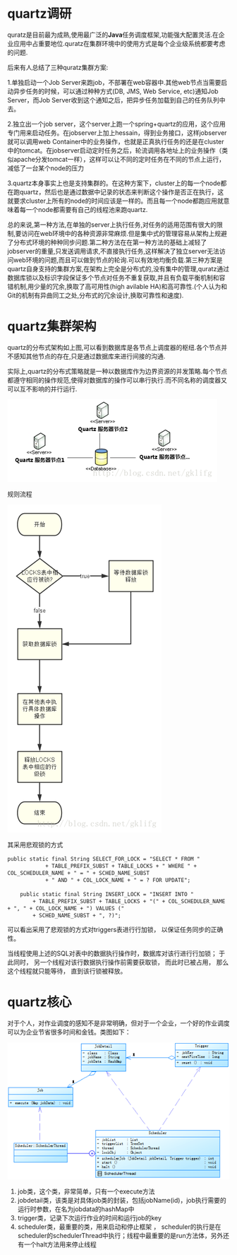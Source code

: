 # quartz调研

quratz是目前最为成熟,使用最广泛的**Java**任务调度框架,功能强大配置灵活.在企业应用中占重要地位.quratz在集群环境中的使用方式是每个企业级系统都要考虑的问题.

后来有人总结了三种quratz集群方案:

1.单独启动一个Job Server来跑job，不部署在web容器中.其他web节点当需要启动异步任务的时候，可以通过种种方式\(DB, JMS, Web Service, etc\)通知Job Server，而Job Server收到这个通知之后，把异步任务加载到自己的任务队列中去。

2.独立出一个job server，这个server上跑一个spring+quartz的应用，这个应用专门用来启动任务。在jobserver上加上hessain，得到业务接口，这样jobserver就可以调用web Container中的业务操作，也就是正真执行任务的还是在cluster中的tomcat。在jobserver启动定时任务之后，轮流调用各地址上的业务操作（类似apache分发tomcat一样），这样可以让不同的定时任务在不同的节点上运行，减低了一台某个node的压力

3.quartz本身事实上也是支持集群的。在这种方案下，cluster上的每一个node都在跑quartz，然后也是通过数据中记录的状态来判断这个操作是否正在执行，这就要求cluster上所有的node的时间应该是一样的。而且每一个node都跑应用就意味着每一个node都需要有自己的线程池来跑quartz.

总的来说,第一种方法,在单独的server上执行任务,对任务的适用范围有很大的限制,要访问在web环境中的各种资源非常麻烦.但是集中式的管理容易从架构上规避了分布式环境的种种同步问题.第二种方法在在第一种方法的基础上减轻了jobserver的重量,只发送调用请求,不直接执行任务,这样解决了独立server无法访问web环境的问题,而且可以做到节点的轮询.可以有效地均衡负载.第三种方案是quartz自身支持的集群方案,在架构上完全是分布式的,没有集中的管理,quratz通过数据库锁以及标识字段保证多个节点对任务不重复获取,并且有负载平衡机制和容错机制,用少量的冗余,换取了高可用性\(high avilable HA\)和高可靠性.\(个人认为和Git的机制有异曲同工之处,分布式的冗余设计,换取可靠性和速度\).

# quartz集群架构

quartz的分布式架构如上图,可以看到数据库是各节点上调度器的枢纽.各个节点并不感知其他节点的存在,只是通过数据库来进行间接的沟通.

实际上,quartz的分布式策略就是一种以数据库作为边界资源的并发策略.每个节点都遵守相同的操作规范,使得对数据库的操作可以串行执行.而不同名称的调度器又可以互不影响的并行运行.

![](/assets/20140606160024250.png)

规则流程

![](assets/20140606160107562.png)

其采用悲观锁的方式

```
public static final String SELECT_FOR_LOCK = "SELECT * FROM "
            + TABLE_PREFIX_SUBST + TABLE_LOCKS + " WHERE " + COL_SCHEDULER_NAME + " = " + SCHED_NAME_SUBST
            + " AND " + COL_LOCK_NAME + " = ? FOR UPDATE";

    public static final String INSERT_LOCK = "INSERT INTO "
        + TABLE_PREFIX_SUBST + TABLE_LOCKS + "(" + COL_SCHEDULER_NAME + ", " + COL_LOCK_NAME + ") VALUES (" 
        + SCHED_NAME_SUBST + ", ?)"; 

```

可以看出采用了悲观锁的方式对triggers表进行行加锁， 以保证任务同步的正确性。

当线程使用上述的SQL对表中的数据执行操作时，数据库对该行进行行加锁； 于此同时， 另一个线程对该行数据执行操作前需要获取锁， 而此时已被占用， 那么这个线程就只能等待， 直到该行锁被释放。



# quartz核心

对于个人，对作业调度的感知不是非常明确，但对于一个企业，一个好的作业调度可以为企业节省很多时间和金钱。类图如下：

![](/assets/990039c2-70e7-308a-871e-30b4b003672c.png)



1. job类，这个类，非常简单，只有一个execute方法 
2. jobdetail类，该类是对具体job类的封装，包括jobName\(id\)，job执行需要的运行时参数，在名为jobdata的hashMap中 
3. trigger类，记录下次运行作业的时间和运行job的key 
4. scheduler类，最重要的类，用来启动和停止框架 ， scheduler的执行是在scheduler的schedulerThread中执行；线程中最重要的是run方法体，另外还有一个halt方法用来停止线程 





